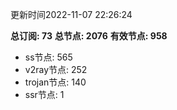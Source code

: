 更新时间2022-11-07 22:26:24

**总订阅: 73**
**总节点: 2076**
**有效节点: 958**
- ss节点: 565
- v2ray节点: 252
- trojan节点: 140
- ssr节点: 1
